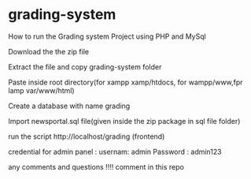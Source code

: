 # grading-system
How to run the Grading system Project using PHP and MySql

Download the the zip file


Extract the file and copy grading-system folder



Paste inside root directory(for xampp xamp/htdocs, for wampp/www,fpr lamp var/www/html)


Create a database with name grading



Import newsportal.sql file(given inside the zip package in sql file folder) 



run the script http://localhost/grading (frontend)



credential for admin panel : usernam: admin Password : admin123




any comments and questions !!!! comment in this repo

